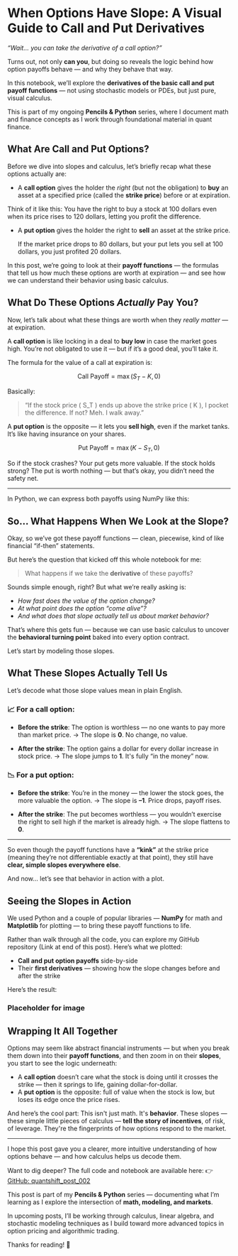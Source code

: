 # When Options Have Slope: A Visual Guide to Call and Put Derivatives

*“Wait... you can take the derivative of a call option?”*

Turns out, not only **can you**, but doing so reveals the logic behind how option payoffs behave — and why they behave that way.

In this notebook, we’ll explore the **derivatives of the basic call and put payoff functions** — not using stochastic models or PDEs, but just pure, visual calculus.

This is part of my ongoing **Pencils & Python** series, where I document math and finance concepts as I work through foundational material in quant finance.


## What Are Call and Put Options?

Before we dive into slopes and calculus, let’s briefly recap what these options actually are:

- A **call option** gives the holder the *right* (but not the obligation) to **buy** an asset at a specified price (called the **strike price**) before or at expiration.

Think of it like this: You have the right to buy a stock at 100 dollars even when its price rises to 120 dollars, letting you profit the difference.

- A **put option** gives the holder the right to **sell** an asset at the strike price.

  If the market price drops to 80 dollars, but your put lets you sell at 100 dollars, you just profited 20 dollars.

In this post, we’re going to look at their **payoff functions** — the formulas that tell us how much these options are worth at expiration — and see how we can understand their behavior using basic calculus.


## What Do These Options *Actually* Pay You?

Now, let’s talk about what these things are worth when they *really matter* — at expiration.

A **call option** is like locking in a deal to **buy low** in case the market goes high. You’re not obligated to use it — but if it’s a good deal, you’ll take it.

The formula for the value of a call at expiration is:

$$
\text{Call Payoff} = \max(S_T - K, 0)
$$

Basically:
> “If the stock price \( S_T \) ends up above the strike price \( K \), I pocket the difference. If not? Meh. I walk away.”

A **put option** is the opposite — it lets you **sell high**, even if the market tanks. It’s like having insurance on your shares.

$$
\text{Put Payoff} = \max(K - S_T, 0)
$$

So if the stock crashes? Your put gets more valuable. If the stock holds strong? The put is worth nothing — but that’s okay, you didn’t need the safety net.

---

In Python, we can express both payoffs using NumPy like this:



## So... What Happens When We Look at the Slope?

Okay, so we’ve got these payoff functions — clean, piecewise, kind of like financial “if-then” statements.

But here’s the question that kicked off this whole notebook for me:

> What happens if we take the **derivative** of these payoffs?

Sounds simple enough, right? But what we’re really asking is:

- *How fast does the value of the option change?*
- *At what point does the option “come alive”?*
- *And what does that slope actually tell us about market behavior?*

That’s where this gets fun — because we can use basic calculus to uncover the **behavioral turning point** baked into every option contract.

Let’s start by modeling those slopes.


## What These Slopes Actually Tell Us

Let’s decode what those slope values mean in plain English.

### 📈 For a **call option**:

- **Before the strike**:
  The option is worthless — no one wants to pay more than market price.
  → The slope is **0**. No change, no value.

- **After the strike**:
  The option gains a dollar for every dollar increase in stock price.
  → The slope jumps to **1**. It's fully “in the money” now.

### 📉 For a **put option**:

- **Before the strike**:
  You’re in the money — the lower the stock goes, the more valuable the option.
  → The slope is **–1**. Price drops, payoff rises.

- **After the strike**:
  The put becomes worthless — you wouldn’t exercise the right to sell high if the market is already high.
  → The slope flattens to **0**.

---

So even though the payoff functions have a **“kink”** at the strike price (meaning they’re not differentiable exactly at that point), they still have **clear, simple slopes everywhere else**.

And now… let’s see that behavior in action with a plot.


## Seeing the Slopes in Action

We used Python and a couple of popular libraries — **NumPy** for math and **Matplotlib** for plotting — to bring these payoff functions to life.

Rather than walk through all the code, you can explore my GitHub repository (Link at end of this post).  Here’s what we plotted:

- **Call and put option payoffs** side-by-side
- Their **first derivatives** — showing how the slope changes before and after the strike

Here’s the result:


### Placeholder for image

## Wrapping It All Together

Options may seem like abstract financial instruments — but when you break them down into their **payoff functions**, and then zoom in on their **slopes**, you start to see the logic underneath:

- A **call option** doesn’t care what the stock is doing until it crosses the strike — then it springs to life, gaining dollar-for-dollar.
- A **put option** is the opposite: full of value when the stock is low, but loses its edge once the price rises.

And here’s the cool part:
This isn't just math. It's **behavior**.
These slopes — these simple little pieces of calculus — **tell the story of incentives**, of risk, of leverage. They're the fingerprints of how options respond to the market.

---

I hope this post gave you a clearer, more intuitive understanding of how options behave — and how calculus helps us decode them.

Want to dig deeper? The full code and notebook are available here:
👉 [GitHub: quantshift_post_002](https://github.com/Pencils-and-Python/quantshift-post-002)

This post is part of my **Pencils & Python** series — documenting what I’m learning as I explore the intersection of **math, modeling, and markets**.

In upcoming posts, I’ll be working through calculus, linear algebra, and stochastic modeling techniques as I build toward more advanced topics in option pricing and algorithmic trading.

Thanks for reading! 🚀
